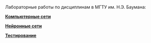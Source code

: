 Лабораторные работы по дисциплинам в МГТУ им. Н.Э. Баумана:

[**Компьютерные сети**](https://github.com/iproha94/bmstu/tree/master/computer_networks)

[**Нейронные сети**](https://github.com/iproha94/bmstu/tree/master/neural_networks)

[**Тестирование**](https://github.com/iproha94/bmstu/tree/master/testing)
